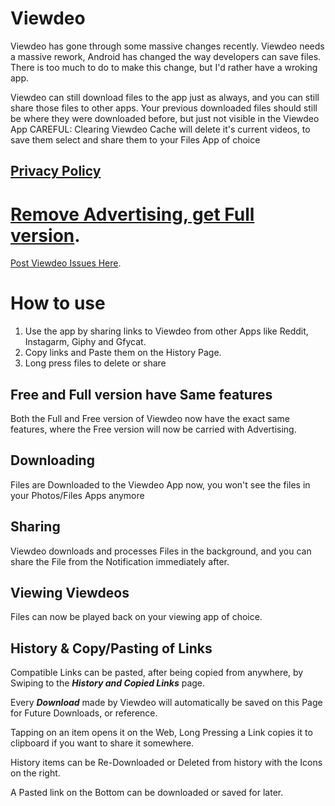 # Viewdeo

Viewdeo has gone through some massive changes recently. Viewdeo needs a massive rework, Android has changed the way developers can save files.
There is too much to do to make this change, but I'd rather have a wroking app.

Viewdeo can still download files to the app just as always, and you can still share those files to other apps.
Your previous downloaded files should still be where they were downloaded before, but just not visible in the Viewdeo App
CAREFUL: Clearing Viewdeo Cache will delete it's current videos, to save them select and share them to your Files App of choice

## [Privacy Policy](https://njdwklopper.github.io/viewdeo_help/Policy.html)

# [Remove Advertising, get Full version](https://play.google.com/store/apps/details?id=com.tegnatiek.veddit.full).

[Post Viewdeo Issues Here](https://www.reddit.com/r/ViewdeoApp/new/).

# How to use

1. Use the app by sharing links to Viewdeo from other Apps like Reddit, Instagarm, Giphy and Gfycat.
2. Copy links and Paste them on the History Page.
3. Long press files to delete or share

## Free and Full version have Same features

Both the Full and Free version of Viewdeo now have the exact same features, where the Free version will now be carried with Advertising.

## Downloading

Files are Downloaded to the Viewdeo App now, you won't see the files in your Photos/Files Apps anymore

## Sharing

Viewdeo downloads and processes Files in the background, and you can share the File from the Notification immediately after.

## Viewing Viewdeos

Files can now be played back on your viewing app of choice.

## History & Copy/Pasting of Links

Compatible Links can be pasted, after being copied from anywhere, by Swiping to the ***History and Copied Links*** page.

Every ***Download*** made by Viewdeo will automatically be saved on this Page for Future Downloads, or reference.

Tapping on an item opens it on the Web, Long Pressing a Link copies it to clipboard if you want to share it somewhere.

History items can be Re-Downloaded or Deleted from history with the Icons on the right.

A Pasted link on the Bottom can be downloaded or saved for later.

